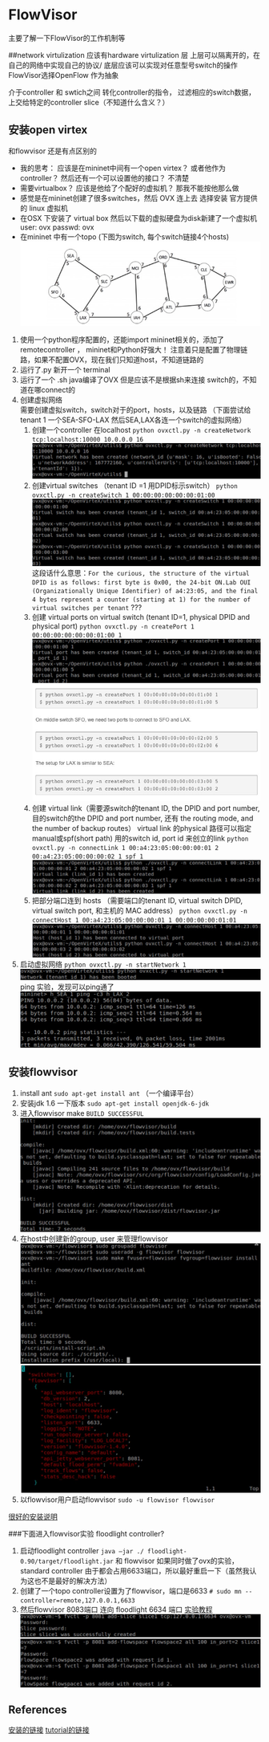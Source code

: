# FlowVisor
主要了解一下FlowVisor的工作机制等

##network virtulization 
应该有hardware virtulization 层 
上层可以隔离开的，在自己的网络中实现自己的协议/ 底层应该可以实现对任意型号switch的操作
FlowVisor选择OpenFlow 作为抽象

介于controller 和 swtich之间   转化controller的指令， 过滤相应的switch数据，上交给特定的controller
slice（不知道什么含义？）  

## 安装open virtex 
和flowvisor 还是有点区别的 

* 我的思考： 
  应该是在mininet中间有一个open virtex？   或者他作为controller？ 然后还有一个可以设置他的接口？
  不清楚
* 需要virtualbox？  应该是他给了个配好的虚拟机？  那我不能按他那么做
* 感觉是在mininet创建了很多switches，然后 OVX 连上去
	选择安装 官方提供的 linux 虚拟机
* 在OSX 下安装了 virtual box  然后以下载的虚拟硬盘为disk新建了一个虚拟机    
	user: ovx  passwd: ovx  
* 在mininet 中有一个topo (下图为switch, 每个switch链接4个hosts)
![topo](./images/flowvisor_1.jpg) 


1. 使用一个python程序配置的，还能import mininet相关的，添加了remotecontroller ，  mininet和Python好强大！ 
	注意着只是配置了物理链路，如果不配置OVX，现在我们只知道host，不知道链路的
2. 运行了.py  新开一个 terminal
3. 运行了一个 .sh  java编译了OVX     但是应该不是根据sh来连接 switch的，不知道在哪connect的
4. 创建虚拟网络  
需要创建虚拟switch，switch对于的port，hosts，以及链路   （下面尝试给tenant 1 一个SEA-SFO-LAX 然后SEA,LAX各连一个switch的虚拟网络）
	1. 创建一个controller    在localhost  `python ovxctl.py -n createNetwork tcp:localhost:10000 10.0.0.0 16`
	![1](./images/flowvisor_2.jpg)
	2. 创建virtual switches （tenant ID =1 用DPID标示switch） `python ovxctl.py -n createSwitch 1 00:00:00:00:00:00:01:00`
	![2](./images/flowvisor_3.jpg)
	这段话什么意思：`For the curious, the structure of the virtual DPID is as follows: first byte is 0x00, the 24-bit ON.Lab OUI (Organizationally Unique Identifier) of a4:23:05, and the final 4 bytes represent a counter (starting at 1) for the number of virtual switches per tenant` ??? 
	3. 创建 virtual ports on virtual switch (tenant ID=1, physical DPID and physical port)  `python ovxctl.py -n createPort 1 00:00:00:00:00:00:01:00 1`
	![3s](./images/flowvisor_4.jpg)
	![3a](./images/flowvisor_5.jpg)
	4. 创建 virtual link（需要源switch的tenant ID, the DPID and port number, 目的switch的the DPID and port number, 还有 the routing mode, and the number of backup routes）
	virtual link 的physical 路径可以指定 manual或spf(short path) 
	用的switch id, port id 来创立的link
	`python ovxctl.py -n connectLink 1 00:a4:23:05:00:00:00:01 2 00:a4:23:05:00:00:00:02 1 spf 1`
	![4](./images/flowvisor_6.jpg)
	5. 把部分端口连到 hosts （需要端口的tenant ID, virtual switch DPID, virtual switch port, 和主机的 MAC address） 
	`python ovxctl.py -n connectHost 1 00:a4:23:05:00:00:00:01 1 00:00:00:00:01:01`
	![5](./images/flowvisor_7.jpg)
5. 启动虚拟网络
`python ovxctl.py -n startNetwork 1` 
![6](./images/flowvisor_8.jpg)
ping 实验，发现可以ping通了
![7](./images/flowvisor_9.jpg)


## 安装flowvisor
1. install ant `sudo apt-get install ant` （一个编译平台）
2. 安装jdk 1.6 一下版本 `sudo apt-get install openjdk-6-jdk`
3. 进入flowvisor make  `BUILD SUCCESSFUL`
![8](./images/flowvisor_10.jpg)
4. 在host中创建新的group, user 来管理flowvisor
![9](./images/flowvisor_11.jpg)
![10](./images/flowvisor_12.jpg)
5. 以flowvisor用户启动flowvisor
`sudo -u flowvisor flowvisor`

[很好的安装说明](http://chyeh.logdown.com/posts/91944-flowvisor-installed-in-ubuntu-server-12-4-lts)

###下面进入flowvisor实验
floodlight controller? 
1. 启动floodlight controller `java –jar ./ floodlight-0.90/target/floodlight.jar`
和 flowvisor
如果同时做了ovx的实验，standard controller 由于都会占用6633端口，所以最好重启一下（虽然我认为这也不是最好的解决方法） 
2. 创建了一个topo controller设置为了flowvisor，端口是6633
`# sudo mn --controller=remote,127.0.0.1,6633`
3. 然后flowvisor 8083端口 连向 floodlight  6634 端口 
[实验教程](http://www.sdnlab.com/3081.html)
![11](./images/flowvisor_14.jpg)
![12](./images/flowvisor_15.jpg)




## References
[安装的链接](http://ovx.onlab.us/getting-started/installation/)
[tutorial的链接](http://ovx.onlab.us/getting-started/tutorial/)
